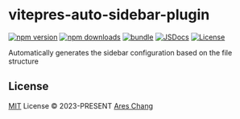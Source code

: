 # vitepres-auto-sidebar-plugin

[![npm version][npm-version-src]][npm-version-href]
[![npm downloads][npm-downloads-src]][npm-downloads-href]
[![bundle][bundle-src]][bundle-href]
[![JSDocs][jsdocs-src]][jsdocs-href]
[![License][license-src]][license-href]

Automatically generates the sidebar configuration based on the file structure

## License

[MIT](./LICENSE) License © 2023-PRESENT [Ares Chang](https://github.com/Ares-Chang)

<!-- Badges -->

[npm-version-src]: https://img.shields.io/npm/v/vitepres-auto-sidebar-plugin?style=flat&colorA=080f12&colorB=1fa669
[npm-version-href]: https://npmjs.com/package/vitepres-auto-sidebar-plugin
[npm-downloads-src]: https://img.shields.io/npm/dm/vitepres-auto-sidebar-plugin?style=flat&colorA=080f12&colorB=1fa669
[npm-downloads-href]: https://npmjs.com/package/vitepres-auto-sidebar-plugin
[bundle-src]: https://img.shields.io/bundlephobia/minzip/vitepres-auto-sidebar-plugin?style=flat&colorA=080f12&colorB=1fa669&label=minzip
[bundle-href]: https://bundlephobia.com/result?p=vitepres-auto-sidebar-plugin
[license-src]: https://img.shields.io/github/license/Ares-Chang/vitepres-auto-sidebar-plugin.svg?style=flat&colorA=080f12&colorB=1fa669
[license-href]: https://github.com/Ares-Chang/vitepres-auto-sidebar-plugin/blob/main/LICENSE
[jsdocs-src]: https://img.shields.io/badge/jsdocs-reference-080f12?style=flat&colorA=080f12&colorB=1fa669
[jsdocs-href]: https://www.jsdocs.io/package/vitepres-auto-sidebar-plugin
